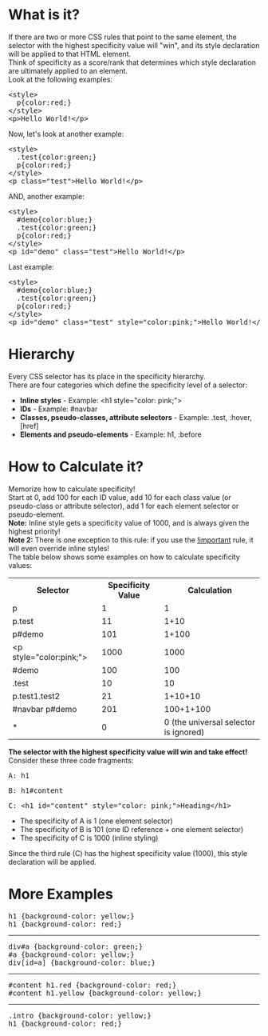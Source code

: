 <h1>What is it?</h1>
If there are two or more CSS rules that point to the same element, the selector with the highest specificity value will "win", and its style declaration will be applied to that HTML element.
<br>
Think of specificity as a score/rank that determines which style declaration are ultimately applied to an element.
<br>
Look at the following examples:
<pre>
&lt;style&gt;
  p{color:red;}
&lt;/style&gt;
&lt;p&gt;Hello World!&lt;/p&gt;
</pre>
Now, let's look at another example:
<pre>
&lt;style&gt;
  .test{color:green;}
  p{color:red;}
&lt;/style&gt;
&lt;p class="test"&gt;Hello World!&lt;/p&gt;
</pre>
AND, another example:
<pre>
&lt;style&gt;
  #demo{color:blue;}
  .test{color:green;}
  p{color:red;}
&lt;/style&gt;
&lt;p id="demo" class="test"&gt;Hello World!&lt;/p&gt;
</pre>
Last example:
<pre>
&lt;style&gt;
  #demo{color:blue;}
  .test{color:green;}
  p{color:red;}
&lt;/style&gt;
&lt;p id="demo" class="test" style="color:pink;"&gt;Hello World!&lt;/p&gt;
</pre>
<h1>Hierarchy</h1>
Every CSS selector has its place in the specificity hierarchy.
<br>
There are four categories which define the specificity level of a selector:
<ul>
  <li><b>Inline styles</b> - Example: &lt;h1 style="color: pink;"&gt;</li>
  <li><b>IDs</b> - Example: #navbar</li>
  <li><b>Classes, pseudo-classes, attribute selectors</b> - Example: .test, :hover, [href]</li>
  <li><b>Elements and pseudo-elements</b> - Example: h1, :before</li>
</ul>
<h1>How to Calculate it?</h1>
Memorize how to calculate specificity!
<br>
Start at 0, add 100 for each ID value, add 10 for each class value (or pseudo-class or attribute selector), add 1 for each element selector or pseudo-element.
<br>
<b>Note:</b> Inline style gets a specificity value of 1000, and is always given the highest priority!
<br>
<b>Note 2:</b> There is one exception to this rule: if you use the <a href="!important.md">!important</a> rule, it will even override inline styles!
<br>
The table below shows some examples on how to calculate specificity values:
<table class="ws-table-all notranslate">
  <tr>
    <th>Selector</th>
    <th>Specificity Value</th>
    <th>Calculation</th>
  </tr>
  <tr>
    <td>p</td>
    <td>1</td>
    <td>1</td>
  </tr>
  <tr>
    <td>p.test</td>
    <td>11</td>
    <td>1+10</td>
  </tr>
  <tr>
    <td>p#demo</td>
    <td>101</td>
    <td>1+100</td>
  </tr>
  <tr>
    <td>&lt;p style="color:pink;"&gt;</td>
    <td>1000</td>
    <td>1000</td>
  </tr>
  <tr>
    <td>#demo</td>
    <td>100</td>
    <td>100</td>
  </tr>
  <tr>
    <td>.test</td>
    <td>10</td>
    <td>10</td>
  </tr>
  <tr>
    <td>p.test1.test2</td>
    <td>21</td>
    <td>1+10+10</td>
  </tr>
  <tr>
    <td>#navbar p#demo</td>
    <td>201</td>
    <td>100+1+100</td>
  </tr>
  <tr>
    <td>*</td>
    <td>0</td>
    <td>0 (the universal selector is ignored)</td>
  </tr>
</table>
<b>The selector with the highest specificity value will win and take effect!</b>
<br>
Consider these three code fragments:
<pre>A: h1</pre>
<pre>B: h1#content</pre>
<pre>C: &lt;h1 id="content" style="color: pink;"&gt;Heading&lt;/h1&gt;</pre>
<ul>
  <li>The specificity of A is 1 (one element selector)</li>
  <li>The specificity of B is 101 (one ID reference + one element selector)</li>
  <li>The specificity of C is 1000 (inline styling)</li>
</ul>
Since the third rule (C) has the highest specificity value (1000), this style declaration will be applied.
<h1>More Examples</h1>
<pre>
h1 {background-color: yellow;}
h1 {background-color: red;}
</pre>
<hr>
<pre>
div#a {background-color: green;}
#a {background-color: yellow;}
div[id=a] {background-color: blue;}
</pre>
<hr>
<pre>
#content h1.red {background-color: red;}
#content h1.yellow {background-color: yellow;}
</pre>
<hr>
<pre>
.intro {background-color: yellow;}
h1 {background-color: red;}
</pre>
